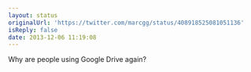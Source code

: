 ```yaml
---
layout: status
originalUrl: 'https://twitter.com/marcgg/status/408918525081051136'
isReply: false
date: 2013-12-06 11:19:08
---
```


Why are people using Google Drive again?
